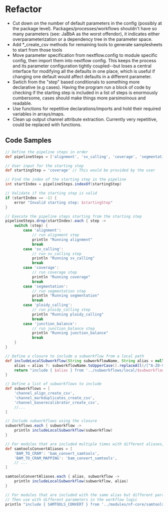 # Refactor
- Cut down on the number of default parameters in the config (possibly at the
  package level). Packages/processes/workflows shouldn't have so many
  parameters (see: JaBbA as the worst offendor), it indicates either
  overparameterization or a dependency tree in the parameter space.
- Add *_create_csv methods for remaining tools to generate samplesheets to
  start from those tools
- Move parameter specification from nextflow.config to module specific config,
  then import them into nextflow config. This keeps the process and its parameter
  configuration tightly coupled--but loses a central interface for modifying
  all the defaults in one place, which is useful if changing one default would
  affect defaults in a different parameter.
- Swtich from the "step" based conditionals to something more declarative (e.g
  cases). Having the program run a block of code by checking if the starting
  step is included in a list of steps is enormously cumbersome, cases should
  make things more parsimoinous and readable.
- Use functions for repetitive declarations/imports and hold their required
  variables in arrays/maps.
- Clean up output channel attribute extraction. Currently very repetitive,
  could be replaced with functions.


## Code Samples
```groovy
// Define the pipeline steps in order
def pipelineSteps = ['alignment', 'sv_calling', 'coverage', 'segmentation', 'ploidy_calling', 'junction_balance']

// User input for the starting step
def startingStep = 'coverage' // This would be provided by the user

// Find the index of the starting step in the pipeline
int startIndex = pipelineSteps.indexOf(startingStep)

// Validate if the starting step is valid
if (startIndex == -1) {
    error "Invalid starting step: $startingStep"
}

// Execute the pipeline steps starting from the starting step
pipelineSteps.drop(startIndex).each { step ->
    switch (step) {
        case 'alignment':
            // run alignment step
            println "Running alignment"
            break
        case 'sv_calling':
            // run sv_calling step
            println "Running sv_calling"
            break
        case 'coverage':
            // run coverage step
            println "Running coverage"
            break
        case 'segmentation':
            // run segmentation step
            println "Running segmentation"
            break
        case 'ploidy_calling':
            // run ploidy_calling step
            println "Running ploidy_calling"
            break
        case 'junction_balance':
            // run junction_balance step
            println "Running junction_balance"
            break
    }
}
```

```groovy
// Define a closure to include a subworkflow from a local path
def includeLocalSubworkflow(String subworkflowName, String alias = null) {
    alias = alias ?: subworkflowName.toUpperCase().replaceAll(/[^A-Z0-9_]/, '_')
    return "include { $alias } from '../subworkflows/local/$subworkflowName/main'"
}

// Define a list of subworkflows to include
def subworkflows = [
    'channel_align_create_csv',
    'channel_markduplicates_create_csv',
    'channel_baserecalibrator_create_csv',
    //...
]

// Include subworkflows using the closure
subworkflows.each { subworkflow ->
    println includeLocalSubworkflow(subworkflow)
}

// For modules that are included multiple times with different aliases, use a map
def samtoolsConvertAliases = [
    'BAM_TO_CRAM': 'bam_convert_samtools',
    'BAM_TO_CRAM_MAPPING': 'bam_convert_samtools',
    // ...
]

samtoolsConvertAliases.each { alias, subworkflow ->
    println includeLocalSubworkflow(subworkflow, alias)
}

// For modules that are included with the same alias but different parameters, include them once
// Then use with different parameters in the workflow logic
println "include { SAMTOOLS_CONVERT } from '../modules/nf-core/samtools/convert/main'"




